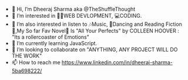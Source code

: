 - 👋 Hi, I’m Dheeraj Sharma aka @TheShuffleThought 
- 👀 I’m interested in 👨‍🔧WEB DEVLOPMENT, 💻CODING.
- 👀 I’m  also interested in listen to 🎶Music, 💃Dancing and Reading Fiction 📖,My So far Fav Novel📓 Is "All Your Perfects" by COLLEEN HOOVER : "Its a rollercoaster of Emotions"
- 🌱 I’m currently learning JavaScript.
- 💞️ I’m looking to collaborate on "ANYTHING, ANY PROJECT WILL DO THE WORK"
- 📫 How to reach me https://www.linkedin.com/in/dheeraj-sharma-5ba698222/

<!---
TheShuffleThought/TheShuffleThought is a ✨ special ✨ repository because its `README.md` (this file) appears on your GitHub profile.
You can click the Preview link to take a look at your changes.
--->

